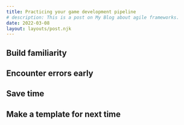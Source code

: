 ```yaml
---
title: Practicing your game development pipeline
# description: This is a post on My Blog about agile frameworks.
date: 2022-03-08
layout: layouts/post.njk
---
```


## Build familiarity

## Encounter errors early

## Save time

## Make a template for next time

